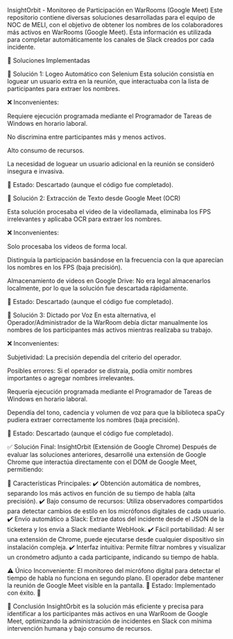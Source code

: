 InsightOrbit - Monitoreo de Participación en WarRooms (Google Meet)
Este repositorio contiene diversas soluciones desarrolladas para el equipo de NOC de MELI, con el objetivo de obtener los nombres de los colaboradores más activos en WarRooms (Google Meet). Esta información es utilizada para completar automáticamente los canales de Slack creados por cada incidente.

🚀 Soluciones Implementadas

🔹 Solución 1: Logeo Automático con Selenium
Esta solución consistía en loguear un usuario extra en la reunión, que interactuaba con la lista de participantes para extraer los nombres.

❌ Inconvenientes:

Requiere ejecución programada mediante el Programador de Tareas de Windows en horario laboral.

No discrimina entre participantes más y menos activos.

Alto consumo de recursos.

La necesidad de loguear un usuario adicional en la reunión se consideró insegura e invasiva.

🔴 Estado: Descartado (aunque el código fue completado).

🔹 Solución 2: Extracción de Texto desde Google Meet (OCR)

Esta solución procesaba el video de la videollamada, eliminaba los FPS irrelevantes y aplicaba OCR para extraer los nombres.

❌ Inconvenientes:

Solo procesaba los videos de forma local.

Distinguía la participación basándose en la frecuencia con la que aparecían los nombres en los FPS (baja precisión).

Almacenamiento de videos en Google Drive: No era legal almacenarlos localmente, por lo que la solución fue descartada rápidamente.

🔴 Estado: Descartado (aunque el código fue completado).

🔹 Solución 3: Dictado por Voz
En esta alternativa, el Operador/Administrador de la WarRoom debía dictar manualmente los nombres de los participantes más activos mientras realizaba su trabajo.

❌ Inconvenientes:

Subjetividad: La precisión dependía del criterio del operador.

Posibles errores: Si el operador se distraía, podía omitir nombres importantes o agregar nombres irrelevantes.

Requería ejecución programada mediante el Programador de Tareas de Windows en horario laboral.

Dependía del tono, cadencia y volumen de voz para que la biblioteca spaCy pudiera extraer correctamente los nombres (baja precisión).

🔴 Estado: Descartado (aunque el código fue completado).

✅ Solución Final: InsightOrbit (Extensión de Google Chrome)
Después de evaluar las soluciones anteriores, desarrollé una extensión de Google Chrome que interactúa directamente con el DOM de Google Meet, permitiendo:

🎯 Características Principales:
✔️ Obtención automática de nombres, separando los más activos en función de su tiempo de habla (alta precisión).
✔️ Bajo consumo de recursos: Utiliza observadores compartidos para detectar cambios de estilo en los micrófonos digitales de cada usuario.
✔️ Envío automático a Slack: Extrae datos del incidente desde el JSON de la ticketera y los envía a Slack mediante WebHook.
✔️ Fácil portabilidad: Al ser una extensión de Chrome, puede ejecutarse desde cualquier dispositivo sin instalación compleja.
✔️ Interfaz intuitiva: Permite filtrar nombres y visualizar un cronómetro adjunto a cada participante, indicando su tiempo de habla.

⚠️ Único Inconveniente:
El monitoreo del micrófono digital para detectar el tiempo de habla no funciona en segundo plano. El operador debe mantener la reunión de Google Meet visible en la pantalla.
🔵 Estado: Implementado con éxito. 🎉

📌 Conclusión
InsightOrbit es la solución más eficiente y precisa para identificar a los participantes más activos en una WarRoom de Google Meet, optimizando la administración de incidentes en Slack con mínima intervención humana y bajo consumo de recursos.



